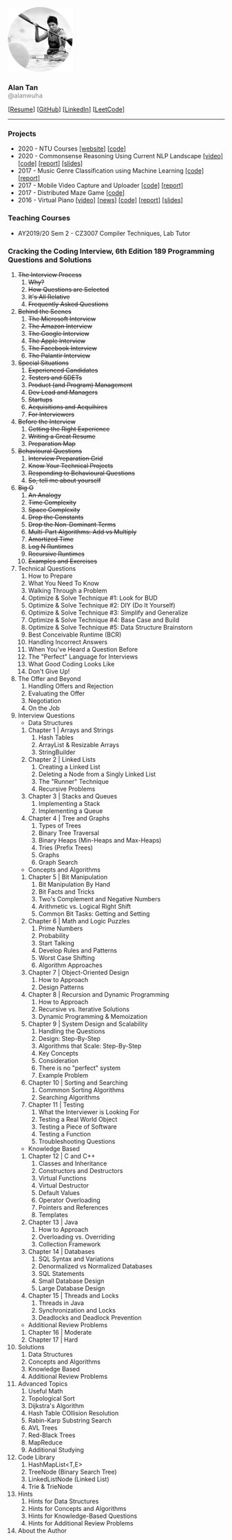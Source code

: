 <img src="./profile_pic.png" width="150px">

### Alan Tan

<small style="display:block; margin-top: -1rem; font-size: 11pt; font-weight: normal; color: grey;">@alanwuha</small>

[[Resume](https://docs.google.com/document/d/1NeTUAE8KsCUVQrlmhDdjLFS-0qwqHZN4qspAl3VLD2Q/edit)]
[[GitHub](https://github.com/alanwuha)]
[[LinkedIn](https://www.linkedin.com/in/alanwuha/)]
[[LeetCode](https://leetcode.com/alanwuha/)]

<hr style="height: 0.05rem;" />

### Projects

- 2020 - NTU Courses
[[website]](https://ntucourses.com)
[[code](https://github.com/alanwuha/ntumods)]
- 2020 - Commonsense Reasoning Using Current NLP Landscape
[[video]](https://www.dropbox.com/s/zlsi8njzdjyoi2g/video.mov?dl=0)
[[code]](https://github.com/alanwuha/ce7455-project)
[[report]](https://www.dropbox.com/s/4wuqg2u94wa56kn/report.pdf?dl=0)
[[slides]](https://www.dropbox.com/s/l67rncbbebifpkk/slides.pptx?dl=0)
- 2017 - Music Genre Classification using Machine Learning
[[code]](https://github.com/alanwuha/cs4347-music-genre-classification)
[[report]](https://www.overleaf.com/read/jjbswwsdjpqs)
- 2017 - Mobile Video Capture and Uploader
[[code]](https://github.com/alanwuha/cs5248-mobile-video-capture-and-uploader)
[[report]](https://docs.google.com/document/d/1x3rXJPHQrA1tJ0K0jXE6vis13rrRNYsxchmNQpwFFvI/edit?usp=sharing)
- 2017 - Distributed Maze Game
[[code]](https://github.com/alanwuha/cs5223-distributed-maze-game)
- 2016 - Virtual Piano
[[video]](https://www.youtube.com/watch?v=YjFS944_Vl4)
[[news]](http://scse.ntu.edu.sg/NewsnEvents/Pages/News-Detail.aspx?news=067b6f2f-27ec-409a-a38a-3b61e6ccd129)
[[code]](https://github.com/alanwuha/virtual-piano)
[[report]](https://docs.google.com/document/d/1GYiKimrhumRyQGITo2OWcA_YV94Udv0gRgKmAjKgGwE/edit?usp=sharing)
[[slides]](https://docs.google.com/presentation/d/1JQqFbdLq8pyUItP8OQpeC4iTftyl53VYoEmhwIUfFBc/edit)

### Teaching Courses

- AY2019/20 Sem 2 - CZ3007 Compiler Techniques, Lab Tutor

### Cracking the Coding Interview, 6th Edition 189 Programming Questions and Solutions

1. ~~The Interview Process~~
    1. ~~Why?~~
    1. ~~How Questions are Selected~~
    1. ~~It's All Relative~~
    1. ~~Frequently Asked Questions~~
1. ~~Behind the Scenes~~
    1. ~~The Microsoft Interview~~
    1. ~~The Amazon Interview~~
    1. ~~The Google Interview~~
    1. ~~The Apple Interview~~
    1. ~~The Facebook Interview~~
    1. ~~The Palantir Interview~~
1. ~~Special Situations~~
    1. ~~Experienced Candidates~~
    1. ~~Testers and SDETs~~
    1. ~~Product (and Program) Management~~
    1. ~~Dev Lead and Managers~~
    1. ~~Startups~~
    1. ~~Acquisitions and Acquihires~~
    1. ~~For Interviewers~~
1. ~~Before the Interview~~
    1. ~~Getting the Right Experience~~
    1. ~~Writing a Great Resume~~
    1. ~~Preparation Map~~
1. ~~Behavioural Questions~~
    1. ~~Interview Preparation Grid~~
    1. ~~Know Your Technical Projects~~
    1. ~~Responding to Behavioural Questions~~
    1. ~~So, tell me about yourself~~
1. ~~Big O~~
    1. ~~An Analogy~~
    1. ~~Time Complexity~~
    1. ~~Space Complexity~~
    1. ~~Drop the Constants~~
    1. ~~Drop the Non-Dominant Terms~~
    1. ~~Multi-Part Algorithms: Add vs Multiply~~
    1. ~~Amortized Time~~
    1. ~~Log N Runtimes~~
    1. ~~Recursive Runtimes~~
    1. ~~Examples and Exercises~~
1. Technical Questions
    1. How to Prepare
    1. What You Need To Know
    1. Walking Through a Problem
    1. Optimize & Solve Technique #1: Look for BUD
    1. Optimize & Solve Technique #2: DIY (Do It Yourself)
    1. Optimize & Solve Technique #3: Simplify and Generalize
    1. Optimize & Solve Technique #4: Base Case and Build
    1. Optimize & Solve Technique #5: Data Structure Brainstorn
    1. Best Conceivable Runtime (BCR)
    1. Handling Incorrect Answers
    1. When You've Heard a Question Before
    1. The "Perfect" Language for Interviews
    1. What Good Coding Looks Like
    1. Don't Give Up!
1. The Offer and Beyond
    1. Handling Offers and Rejection
    1. Evaluating the Offer
    1. Negotiation
    1. On the Job
1. Interview Questions
    - Data Structures
    1. Chapter 1 | Arrays and Strings
        1. Hash Tables
        1. ArrayList & Resizable Arrays
        1. StringBuilder
    1. Chapter 2 | Linked Lists
        1. Creating a Linked List
        1. Deleting a Node from a Singly Linked List
        1. The "Runner" Technique
        1. Recursive Problems
    1. Chapter 3 | Stacks and Queues
        1. Implementing a Stack
        1. Implementing a Queue
    1. Chapter 4 | Tree and Graphs
        1. Types of Trees
        1. Binary Tree Traversal
        1. Binary Heaps (Min-Heaps and Max-Heaps)
        1. Tries (Prefix Trees)
        1. Graphs
        1. Graph Search
    - Concepts and Algorithms
    1. Chapter 5 | Bit Manipulation
        1. Bit Manipulation By Hand
        1. Bit Facts and Tricks
        1. Two's Complement and Negative Numbers
        1. Arithmetic vs. Logical Right Shift
        1. Common Bit Tasks: Getting and Setting
    1. Chapter 6 | Math and Logic Puzzles
        1. Prime Numbers
        1. Probability
        1. Start Talking
        1. Develop Rules and Patterns
        1. Worst Case Shifting
        1. Algorithm Approaches
    1. Chapter 7 | Object-Oriented Design
        1. How to Approach
        1. Design Patterns
    1. Chapter 8 | Recursion and Dynamic Programming
        1. How to Approach
        1. Recursive vs. Iterative Solutions
        1. Dynamic Programming & Memoization
    1. Chapter 9 | System Design and Scalability
        1. Handling the Questions
        1. Design: Step-By-Step
        1. Algorithms that Scale: Step-By-Step
        1. Key Concepts
        1. Consideration
        1. There is no "perfect" system
        1. Example Problem
    1. Chapter 10 | Sorting and Searching
        1. Commmon Sorting Algorithms
        1. Searching Algorithms
    1. Chapter 11 | Testing
        1. What the Interviewer is Looking For
        1. Testing a Real World Object
        1. Testing a Piece of Software
        1. Testing a Function
        1. Troubleshooting Questions
    - Knowledge Based
    1. Chapter 12 | C and C++
        1. Classes and Inheritance
        1. Constructors and Destructors
        1. Virtual Functions
        1. Virtual Destructor
        1. Default Values
        1. Operator Overloading
        1. Pointers and References
        1. Templates
    1. Chapter 13 | Java
        1. How to Approach
        1. Overloading vs. Overriding
        1. Collection Framework
    1. Chapter 14 | Databases
        1. SQL Syntax and Variations
        1. Denormalized vs Normalized Databases
        1. SQL Statements
        1. Small Database Design
        1. Large Database Design
    1. Chapter 15 | Threads and Locks
        1. Threads in Java
        1. Synchronization and Locks
        1. Deadlocks and Deadlock Prevention
    - Additional Review Problems
    1. Chapter 16 | Moderate
    1. Chapter 17 | Hard
1. Solutions
    1. Data Structures
    1. Concepts and Algorithms
    1. Knowledge Based
    1. Additional Review Problems
1. Advanced Topics
    1. Useful Math
    1. Topological Sort
    1. Dijkstra's Algorithm
    1. Hash Table COllision Resolution
    1. Rabin-Karp Substring Search
    1. AVL Trees
    1. Red-Black Trees
    1. MapReduce
    1. Additional Studying
1. Code Library
    1. HashMapList<T,E>
    1. TreeNode (Binary Search Tree)
    1. LinkedListNode (Linked List)
    1. Trie & TrieNode
1. Hints
    1. Hints for Data Structures
    1. Hints for Concepts and Algorithms
    1. Hints for Knowledge-Based Questions
    1. Hints for Additional Review Problems
1. About the Author